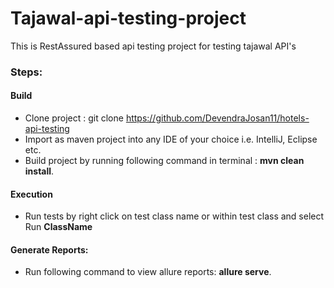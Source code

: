 # Tajawal-api-testing-project
This is RestAssured based api testing project for testing tajawal API's

### Steps:
#### Build
- Clone project : git clone https://github.com/DevendraJosan11/hotels-api-testing 
- Import as maven project into any IDE of your choice i.e. IntelliJ, Eclipse etc.
- Build project by running following command in terminal : **mvn clean install**.

#### Execution
- Run tests by right click on test class name or within test class and select Run **ClassName**
    
#### Generate Reports:
- Run following command to view allure reports: **allure serve**.
